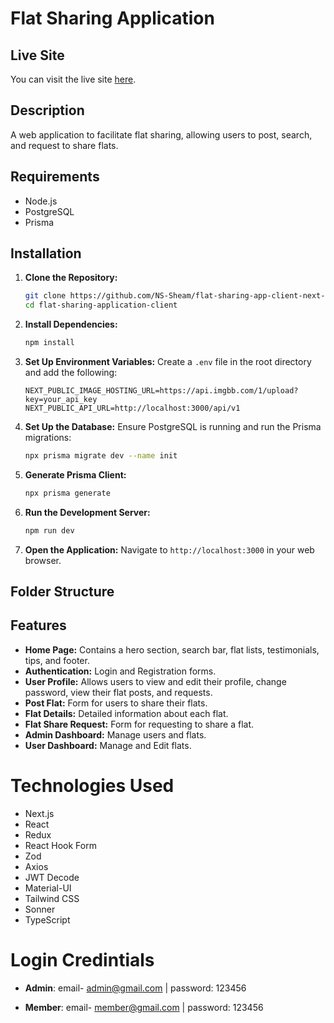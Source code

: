 # Flat Sharing Application

## Live Site

You can visit the live site [here](https://flat-sharing-application-client.vercel.app/).

## Description

A web application to facilitate flat sharing, allowing users to post, search, and request to share flats.

## Requirements

- Node.js
- PostgreSQL
- Prisma

## Installation

1. **Clone the Repository:**

   ```bash
   git clone https://github.com/NS-Sheam/flat-sharing-app-client-next-js.git
   cd flat-sharing-application-client
   ```

2. **Install Dependencies:**

   ```bash
   npm install
   ```

3. **Set Up Environment Variables:**
   Create a `.env` file in the root directory and add the following:

   ```env
   NEXT_PUBLIC_IMAGE_HOSTING_URL=https://api.imgbb.com/1/upload?key=your_api_key
   NEXT_PUBLIC_API_URL=http://localhost:3000/api/v1
   ```

4. **Set Up the Database:**
   Ensure PostgreSQL is running and run the Prisma migrations:

   ```bash
   npx prisma migrate dev --name init
   ```

5. **Generate Prisma Client:**

   ```bash
   npx prisma generate
   ```

6. **Run the Development Server:**

   ```bash
   npm run dev
   ```

7. **Open the Application:**
   Navigate to `http://localhost:3000` in your web browser.

## Folder Structure

## Features

- **Home Page:** Contains a hero section, search bar, flat lists, testimonials, tips, and footer.
- **Authentication:** Login and Registration forms.
- **User Profile:** Allows users to view and edit their profile, change password, view their flat posts, and requests.
- **Post Flat:** Form for users to share their flats.
- **Flat Details:** Detailed information about each flat.
- **Flat Share Request:** Form for requesting to share a flat.
- **Admin Dashboard:** Manage users and flats.
- **User Dashboard:** Manage and Edit flats.

# Technologies Used

- Next.js
- React
- Redux
- React Hook Form
- Zod
- Axios
- JWT Decode
- Material-UI
- Tailwind CSS
- Sonner
- TypeScript


# Login Credintials

- **Admin**: email- admin@gmail.com | password: 123456

- **Member**: email- member@gmail.com | password: 123456
